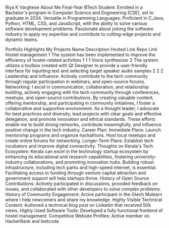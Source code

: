 Riya K Varghese
About Me
Final-Year BTech Student: Enrolled in a Bachelor's program in Computer Science and Engineering (CSE), set to graduate in 2024.
Versatile in Programming Languages: Proficient in C,Java, Python, HTML, CSS, and JavaScript, with the ability to solve various software development problems.
Passionate about joining the software industry to apply my expertise and contribute to cutting-edge projects and dynamic teams.

Portfolio Highlights
My Projects
Name	Description	Hosted Link	Repo Link
Hostel management 1 The system has been implemented to improve the efficiency of hostel-related 
activities 1	 1	 1
Voice synthesizer 2	The system utilizes a toolbox created with Qt Designer to provide a user-friendly 
interface for inputting text and selecting target speaker audio samples 2	 2	 2
Leadership and Influence:
Actively contribute to the tech community through regular participation in webinars, and open-source forums. 
Networking:
I excel in communication, collaboration, and relationship building, actively engaging with the tech community through conferences, meetups, and open-source contributions. By creating valuable content, offering mentorship, and participating in community initiatives, I foster a collaborative and supportive environment. As a thought leader, I advocate for best practices and diversity, lead projects with clear goals and effective delegation, and promote innovation and ethical standards. These efforts enable me to build strong networks, contribute meaningfully, and influence positive change in the tech industry.
Career Plan:
Immediate Plans:
Launch mentorship programs and organize hackathons.
Host local meetups and create online forums for networking.
Longer-Term Plans:
Establish tech incubators and improve digital connectivity.
Thoughts on Kerala's Tech Ecosystem:
Kerala can excel in the technology startup ecosystem by enhancing its educational and research capabilities, fostering university-industry collaborations, and promoting innovation hubs. Building robust infrastructure, including tech parks and high-speed internet, is essential. Facilitating access to funding through venture capital attraction and government support will help startups thrive. 
History of Open Source Contributions:
Actively participated in discussions, provided feedback on issues, and collaborated with other developers to solve complex problems.
History of Community Engagement:
Active participant in the Gtech Mulearn where I help newcomers and share my knowledge.
Highly Visible Technical Content:
Authored a technical blog post on Linkedin that received 50k views.
Highly Used Software Tools:
Developed a fully functional frontend of hostel management.
Competitive Website Profiles:
Active member on HackerRank and leetcode.
